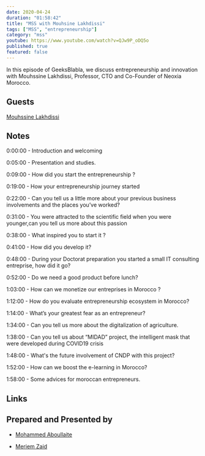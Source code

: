 ```yaml
---
date: 2020-04-24
duration: "01:58:42"
title: "MSS with Mouhsine Lakhdissi"
tags: ["MSS", "entrepreneurship"]
category: "mss"
youtube: https://www.youtube.com/watch?v=QJw9P_oDQ5o
published: true
featured: false
---
```


In this episode of GeeksBlabla, we discuss entrepreneurship and innovation with Mouhssine Lakhdissi, Professor, CTO and Co-Founder of Neoxia Morocco.

## Guests

[Mouhssine Lakhdissi](https://www.linkedin.com/in/mlakhdissi)

## Notes

0:00:00 - Introduction and welcoming

0:05:00 - Presentation and studies.

0:09:00 - How did you start the entrepreneurship ?

0:19:00 - How your entrepreneurship journey started

0:22:00 - Can you tell us a little more about your previous business involvements and the places you’ve worked?

0:31:00 - You were attracted to the scientific field when you were younger,can you tell us more about this passion

0:38:00 - What inspired you to start it ?

0:41:00 - How did you develop it?

0:48:00 - During your Doctorat preparation you started a small IT consulting entreprise, how did it go?

0:52:00 - Do we need a good product before lunch?

1:03:00 - How can we monetize our entreprises in Morocco ?

1:12:00 - How do you evaluate entrepreneurship ecosystem in Morocco?

1:14:00 - What’s your greatest fear as an entrepreneur?

1:34:00 - Can you tell us more about the digitalization of agriculture.

1:38:00 - Can you tell us about “MIDAD” project, the intelligent mask that were developed during COVID19 crisis

1:48:00 - What's the future involvement of CNDP with this project?

1:52:00 - How can we boost the e-learning in Morocco?

1:58:00 - Some advices for moroccan entrepreneurs.

## Links

## Prepared and Presented by

- [Mohammed Aboullaite](https://twitter.com/laytoun)

- [Meriem Zaid](https://twitter.com/_iMeriem)
